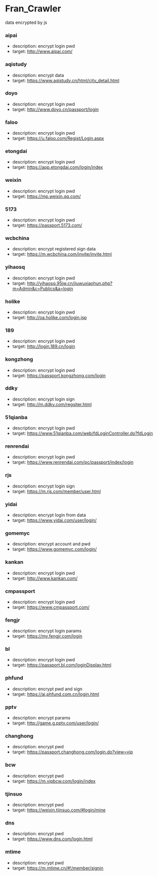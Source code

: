 # Fran_Crawler
data encrypted by js

### aipai
- description: encrypt login pwd
- target: http://www.aipai.com/

### aqistudy
- description: encrypt data
- target: https://www.aqistudy.cn/html/city_detail.html

### doyo
- description: encrypt login pwd
- target: http://www.doyo.cn/passport/login

### faloo
- description: encrypt login pwd
- target: https://u.faloo.com/Regist/Login.aspx

### etongdai
- description: encrypt login pwd
- target: https://app.etongdai.com/login/index

### weixin
- description: encrypt login pwd
- target: https://mp.weixin.qq.com/

### 5173
- description: encrypt login pwd
- target: https://passport.5173.com/

### wcbchina
- description: encrypt registered sign data
- target: https://m.wcbchina.com/invite/invite.html

### yihaosq
- description: encrypt login pwd
- target: http://yihaosq.95jw.cn/jiuwuxiaohun.php?m=Admin&c=Publics&a=login

### holike
- description: encrypt login pwd
- target: http://oa.holike.com/login.jsp

### 189
- description: encrypt login pwd
- target: http://login.189.cn/login

### kongzhong
- description: encrypt login pwd
- target: https://passport.kongzhong.com/login

### ddky
- description: encrypt login sign
- target: http://m.ddky.com/regsiter.html

### 51qianba
- description: encrypt login pwd
- target: https://www.51qianba.com/web/fdLoginController.do?fdLogin

### renrendai
- description: encrypt login pwd
- target: https://www.renrendai.com/pc/passport/index/login

### rjs
- description: encrypt login sign
- target: https://m.rjs.com/member/user.html

### yidai
- description: encrypt login from data
- target: https://www.yidai.com/user/login/

### gomemyc
- description: encrypt account and pwd
- target: https://www.gomemyc.com/login/

### kankan
- description: encrypt login pwd
- target: http://www.kankan.com/

### cmpassport
- description: encrypt login pwd
- target: https://www.cmpassport.com/

### fengjr
- description: encrypt login params
- target: https://my.fengjr.com/login

### bl
- description: encrypt login pwd
- target: https://passport.bl.com/loginDisplay.html

### phfund
- description: encrypt pwd and sign
- target: https://aj.phfund.com.cn/login.html

### pptv
- description: encrypt params
- target: http://game.g.pptv.com/user/login/

### changhong
- description: encrypt pwd
- target: https://passport.changhong.com/login.do?view=vip

### bcw
- description: encrypt pwd
- target: https://m.vipbcw.com/login/index

### tjinsuo
- description: encrypt pwd
- target: https://weixin.tjinsuo.com/#login/mine

### dns
- description: encrypt pwd
- target: https://www.dns.com/login.html

### mtime
- description: encrypt pwd
- target: https://m.mtime.cn/#!/member/signin